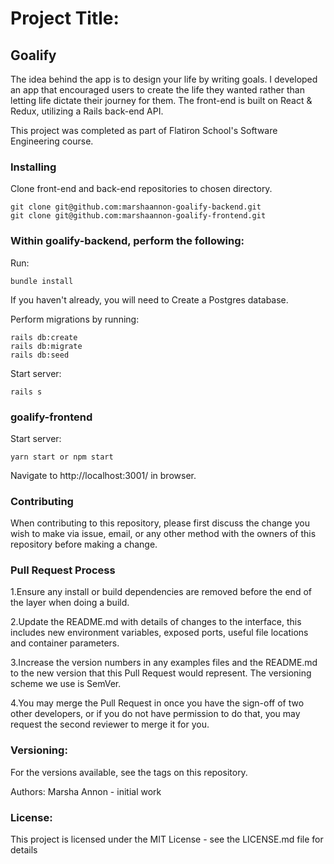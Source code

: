 # Project Title:

## Goalify

The idea behind the app is to design your life by writing goals. I developed an app that encouraged users to create the life they wanted rather than letting life dictate their journey for them. The front-end is built on React & Redux, utilizing a Rails back-end API.

This project was completed as part of Flatiron School's Software Engineering course.

### Installing

Clone front-end and back-end repositories to chosen directory.

```
git clone git@github.com:marshaannon-goalify-backend.git
git clone git@github.com:marshaannon-goalify-frontend.git
```

### Within goalify-backend, perform the following:

Run:

```
bundle install
```

If you haven't already, you will need to Create a Postgres database.

Perform migrations by running:
```
rails db:create
rails db:migrate
rails db:seed
```
Start server:
```
rails s
```
### goalify-frontend

Start server:
```
yarn start or npm start
```

Navigate to http://localhost:3001/ in browser.

### Contributing

When contributing to this repository, please first discuss the change you wish to make via issue, email, or any other method with the owners of this repository before making a change.

### Pull Request Process

1.Ensure any install or build dependencies are removed before the end of the layer when doing a build.

2.Update the README.md with details of changes to the interface, this includes new environment variables, exposed ports, useful file locations and container parameters.

3.Increase the version numbers in any examples files and the README.md to the new version that this Pull Request would represent. The versioning scheme we use is SemVer.

4.You may merge the Pull Request in once you have the sign-off of two other developers, or if you do not have permission to do that, you may request the second reviewer to merge it for you.

### Versioning:

For the versions available, see the tags on this repository.

Authors: Marsha Annon - initial work

### License: 

This project is licensed under the MIT License - see the LICENSE.md file for details
